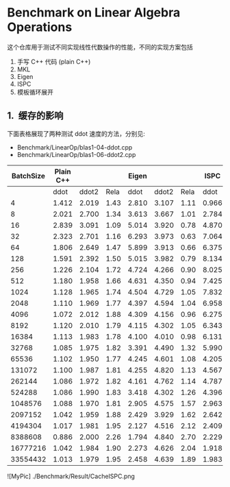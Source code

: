 <style type="text/css">
    h1 { counter-reset: h2counter; }
    h2 { counter-reset: h3counter; }
    h3 { counter-reset: h4counter; }
    h4 { counter-reset: h5counter; }
    h5 { counter-reset: h6counter; }
    h6 { }
    h2:before {
      counter-increment: h2counter;
      content: counter(h2counter) ".\0000a0\0000a0";
    }
    h3:before {
      counter-increment: h3counter;
      content: counter(h2counter) "."
                counter(h3counter) ".\0000a0\0000a0";
    }
    h4:before {
      counter-increment: h4counter;
      content: counter(h2counter) "."
                counter(h3counter) "."
                counter(h4counter) ".\0000a0\0000a0";
    }
    h5:before {
      counter-increment: h5counter;
      content: counter(h2counter) "."
                counter(h3counter) "."
                counter(h4counter) "."
                counter(h5counter) ".\0000a0\0000a0";
    }
    h6:before {
      counter-increment: h6counter;
      content: counter(h2counter) "."
                counter(h3counter) "."
                counter(h4counter) "."
                counter(h5counter) "."
                counter(h6counter) ".\0000a0\0000a0";
    }
</style>

# Benchmark on Linear Algebra Operations 

这个仓库用于测试不同实现线性代数操作的性能，不同的实现方案包括

1. 手写 C++ 代码 (plain C++)
2. MKL
3. Eigen
4. ISPC
5. 模板循环展开  

## 缓存的影响

下面表格展现了两种测试 ddot 速度的方法，分别见:

* Benchmark/LinearOp/blas1-04-ddot.cpp
* Benchmark/LinearOp/blas1-06-ddot2.cpp
  
| BatchSize | Plain C++ |        |       | Eigen  |        |       | ISPC   |        |       | MKL    |        |        |
|-----------|-----------|--------|-------|--------|--------|-------|--------|--------|-------|--------|--------|--------|
|           | ddot      | ddot2  | Rela  | ddot   | ddot2  | Rela  | ddot   | ddot2  | Rela  | ddot   | ddot2  | Rela   |
| 4         | 1.412     | 2.019  | 1.43  | 2.810  | 3.107  | 1.11  | 0.966  | 1.299  | 1.34  | 0.362  | 0.706  | 1.95   |
| 8         | 2.021     | 2.700  | 1.34  | 3.613  | 3.667  | 1.01  | 2.784  | 3.929  | 1.41  | 0.830  | 1.602  | 1.93   |
| 16        | 2.839     | 3.091  | 1.09  | 5.014  | 3.920  | 0.78  | 4.870  | 3.700  | 0.76  | 1.266  | 2.607  | 2.06   |
| 32        | 2.323     | 2.701  | 1.16  | 6.293  | 3.973  | 0.63  | 7.064  | 4.167  | 0.59  | 2.293  | 3.821  | 1.67   |
| 64        | 1.806     | 2.649  | 1.47  | 5.899  | 3.913  | 0.66  | 6.375  | 4.446  | 0.70  | 3.049  | 4.429  | 1.45   |
| 128       | 1.591     | 2.392  | 1.50  | 5.015  | 3.982  | 0.79  | 8.134  | 4.308  | 0.53  | 4.126  | 4.330  | 1.05   |
| 256       | 1.226     | 2.104  | 1.72  | 4.724  | 4.266  | 0.90  | 8.025  | 4.465  | 0.56  | 4.836  | 4.421  | 0.91   |
| 512       | 1.180     | 1.958  | 1.66  | 4.631  | 4.350  | 0.94  | 7.425  | 4.663  | 0.63  | 4.862  | 4.077  | 0.84   |
| 1024      | 1.128     | 1.965  | 1.74  | 4.504  | 4.729  | 1.05  | 7.832  | 4.467  | 0.57  | 4.457  | 3.731  | 0.84   |
| 2048      | 1.110     | 1.969  | 1.77  | 4.397  | 4.594  | 1.04  | 6.958  | 4.514  | 0.65  | 5.604  | 3.821  | 0.68   |
| 4096      | 1.072     | 2.012  | 1.88  | 4.309  | 4.156  | 0.96  | 6.275  | 4.323  | 0.69  | 5.727  | 3.795  | 0.66   |
| 8192      | 1.120     | 2.010  | 1.79  | 4.115  | 4.302  | 1.05  | 6.343  | 4.718  | 0.74  | 5.517  | 3.658  | 0.66   |
| 16384     | 1.113     | 1.983  | 1.78  | 4.100  | 4.010  | 0.98  | 6.131  | 4.292  | 0.70  | 5.007  | 3.728  | 0.74   |
| 32768     | 1.085     | 1.975  | 1.82  | 3.391  | 4.490  | 1.32  | 5.990  | 4.584  | 0.77  | 4.358  | 3.996  | 0.92   |
| 65536     | 1.102     | 1.950  | 1.77  | 4.245  | 4.601  | 1.08  | 4.205  | 4.372  | 1.04  | 3.980  | 3.877  | 0.97   |
| 131072    | 1.100     | 1.987  | 1.81  | 4.255  | 4.820  | 1.13  | 4.567  | 4.682  | 1.03  | 4.385  | 3.902  | 0.89   |
| 262144    | 1.086     | 1.972  | 1.82  | 4.161  | 4.762  | 1.14  | 4.787  | 4.551  | 0.95  | 3.476  | 4.009  | 1.15   |
| 524288    | 1.086     | 1.990  | 1.83  | 3.418  | 4.302  | 1.26  | 4.396  | 4.723  | 1.07  | 3.247  | 4.164  | 1.28   |
| 1048576   | 1.088     | 1.970  | 1.81  | 2.905  | 4.575  | 1.57  | 2.963  | 4.536  | 1.53  | 2.688  | 3.911  | 1.45   |
| 2097152   | 1.042     | 1.959  | 1.88  | 2.429  | 3.929  | 1.62  | 2.642  | 4.484  | 1.70  | 2.225  | 3.774  | 1.70   |
| 4194304   | 1.017     | 1.981  | 1.95  | 2.127  | 4.516  | 2.12  | 2.409  | 4.610  | 1.91  | 2.346  | 3.784  | 1.61   |
| 8388608   | 0.886     | 2.000  | 2.26  | 1.794  | 4.840  | 2.70  | 2.229  | 4.169  | 1.87  | 2.181  | 3.823  | 1.75   |
| 16777216  | 1.042     | 1.984  | 1.90  | 2.273  | 4.626  | 2.04  | 1.918  | 4.428  | 2.31  | 2.294  | 3.723  | 1.62   |
| 33554432  | 1.013     | 1.979  | 1.95  | 2.458  | 4.639  | 1.89  | 1.983  | 4.685  | 2.36  | 1.990  | 3.824  | 1.92   |

![MyPic] ./Benchmark/Result/CacheISPC.png
